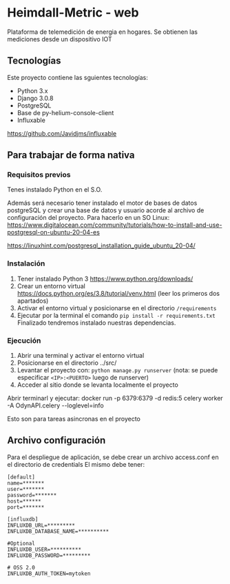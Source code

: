 # Heimdall-Metric - web

Plataforma de telemedición de energia en hogares. Se obtienen las mediciones desde un dispositivo IOT

## Tecnologías

Este proyecto contiene las sguientes tecnologías:

- Python 3.x
- Django 3.0.8
- PostgreSQL
- Base de py-helium-console-client
- Influxable

https://github.com/Javidjms/influxable

## Para trabajar de forma nativa

### Requisitos previos

Tenes instalado Python en el S.O.

Además será necesario tener instalado el motor de bases de datos postgreSQL y crear una base de datos y usuario acorde al archivo de configuración del proyecto.
Para hacerlo en un SO Linux: https://www.digitalocean.com/community/tutorials/how-to-install-and-use-postgresql-on-ubuntu-20-04-es

https://linuxhint.com/postgresql_installation_guide_ubuntu_20-04/


### Instalación

1. Tener instalado Python 3 https://www.python.org/downloads/
1. Crear un entorno virtual https://docs.python.org/es/3.8/tutorial/venv.html (leer los primeros dos apartados)
1. Activar el entorno virtual y posicionarse en el directorio `/requirements`
1. Ejecutar por la terminal el comando `pip install -r requirements.txt` Finalizado tendremos instalado nuestras dependencias.

### Ejecución

1. Abrir una terminal y activar el entorno virtual
1. Posicionarse en el directorio ../src/
1. Levantar el proyecto con: `python manage.py runserver` (nota: se puede especificar `<IP>:<PUERTO>` luego de runserver)
1. Acceder al sitio donde se levanta localmente el proyecto

Abrir terminarl y ejecutar:
docker run -p 6379:6379 -d redis:5
celery worker -A OdynAPI.celery --loglevel=info

Esto son para tareas asincronas en el proyecto



## Archivo configuración

Para el despliegue de aplicación, se debe crear un archivo access.conf en el directorio de credentials
El mismo debe tener:

    [default]
    name=*******
    user=*******
    password=*******
    host=******
    port=*******
    
    [influxdb]
    INFLUXDB_URL=*********
    INFLUXDB_DATABASE_NAME=**********
    
    #Optional
    INFLUXDB_USER=**********
    INFLUXDB_PASSWORD=*********
    
    # OSS 2.0
    INFLUXDB_AUTH_TOKEN=mytoken
